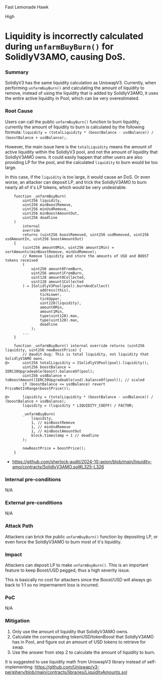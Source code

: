 Fast Lemonade Hawk

High

# Liquidity is incorrectly calculated during `unfarmBuyBurn()` for SolidlyV3AMO, causing DoS.


### Summary

SolidlyV3 has the same liquidity calculation as UniswapV3. Currently, when performing `unfarmBuyBurn()` and calculating the amount of liquidity to remove, instead of using the liquidity that is added by SolidlyV3AMO, it uses the entire active liquidity in Pool, which can be very overestimated.

### Root Cause

Users can call the public `unfarmBuyBurn()` function to burn liquidity, currently the amount of liquidity to burn is calculated by the following formula: `liquidity = (totalLiquidity * (boostBalance - usdBalance)) / (boostBalance + usdBalance);`.

However, the main issue here is the `totalLiquidity` means the amount of active liquidity within the SolidlyV3 pool, and not the amount of liquidity that SolidlyV3AMO owns. It could easily happen that other users are also providing LP for the pool, and the calculated `liquidity` to burn would be too large.

In this case, if the `liquidity` is too large, it would cause an DoS. Or even worse, an attacker can deposit LP, and trick the SolidlyV3AMO to burn nearly all of it's LP tokens, which would be very undesirable.

```solidity
    function _unfarmBuyBurn(
        uint256 liquidity,
        uint256 minBoostRemove,
        uint256 minUsdRemove,
        uint256 minBoostAmountOut,
        uint256 deadline
    )
        internal
        override
        returns (uint256 boostRemoved, uint256 usdRemoved, uint256 usdAmountIn, uint256 boostAmountOut)
    {
        (uint256 amount0Min, uint256 amount1Min) = sortAmounts(minBoostRemove, minUsdRemove);
        // Remove liquidity and store the amounts of USD and BOOST tokens received
        (
            uint256 amount0FromBurn,
            uint256 amount1FromBurn,
            uint128 amount0Collected,
            uint128 amount1Collected
        ) = ISolidlyV3Pool(pool).burnAndCollect(
                address(this),
                tickLower,
                tickUpper,
                uint128(liquidity),
                amount0Min,
                amount1Min,
                type(uint128).max,
                type(uint128).max,
                deadline
            );
        ...
    }

    function _unfarmBuyBurn() internal override returns (uint256 liquidity, uint256 newBoostPrice) {
        // @audit-bug: This is total liquidity, not liquidity that SolidlyV3AMO owns.
@>      uint256 totalLiquidity = ISolidlyV3Pool(pool).liquidity();
        uint256 boostBalance = IERC20Upgradeable(boost).balanceOf(pool);
        uint256 usdBalance = toBoostAmount(IERC20Upgradeable(usd).balanceOf(pool)); // scaled
        if (boostBalance <= usdBalance) revert PriceNotInRange(boostPrice());

@>      liquidity = (totalLiquidity * (boostBalance - usdBalance)) / (boostBalance + usdBalance);
        liquidity = (liquidity * LIQUIDITY_COEFF) / FACTOR;

        _unfarmBuyBurn(
            liquidity,
            1, // minBoostRemove
            1, // minUsdRemove
            1, // minBoostAmountOut
            block.timestamp + 1 // deadline
        );

        newBoostPrice = boostPrice();
    }
```

- https://github.com/sherlock-audit/2024-10-axion/blob/main/liquidity-amo/contracts/SolidlyV3AMO.sol#L325-L326

### Internal pre-conditions

N/A

### External pre-conditions

N/A

### Attack Path

Attackers can brick the public `unfarmBuyBurn()` function by depositing LP, or even force the SolidlyV3AMO to burn most of it's liquidity.

### Impact

Attackers can deposit LP to make `unfarmBuyBurn()`. This is an important feature to keep Boost/USD pegged, thus a high severity issue.

This is basically no cost for attackers since the Boost/USD will always go back to 1:1 so no impermanent loss is incurred.

### PoC

N/A

### Mitigation

1. Only use the amount of liquidity that SolidlyV3AMO owns.
2. Calculate the corresponding tokenUSD/tokenBoost that SolidlyV3AMO has in Pool, and figure out an amount of USD tokens to retrieve for swap.
3. Use the answer from step 2 to calculate the amount of liquidity to burn.

It is suggested to use liquidity math from UniswapV3 library instead of self-implementing: https://github.com/Uniswap/v3-periphery/blob/main/contracts/libraries/LiquidityAmounts.sol
